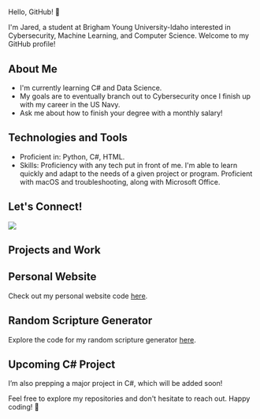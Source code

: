 # <Jared Rice>

Hello, GitHub! 👋

I'm Jared, a student at Brigham Young University-Idaho interested in Cybersecurity, Machine Learning, and Computer Science. Welcome to my GitHub profile!

## About Me

- I'm currently learning C# and Data Science. 
- My goals are to eventually branch out to Cybersecurity once I finish up with my career in the US Navy. 
- Ask me about how to finish your degree with a monthly salary!

## Technologies and Tools

- Proficient in: Python, C#, HTML.
- Skills: Proficiency with any tech put in front of me. I'm able to learn quickly and adapt to the needs of a given project or program. Proficient with macOS and troubleshooting, along with Microsoft Office. 
## Let's Connect!

[![](https://img.shields.io/badge/LinkedIn-blue?style=for-the-badge&logo=linkedin&logoColor=white)](https://www.linkedin.com/in/jared-rice-337a60354) 

## Projects and Work

## Personal Website
Check out my personal website code [here](https://github.com/jaredsrice/wdd130/tree/main/personalwebsite).

## Random Scripture Generator
Explore the code for my random scripture generator [here](https://github.com/jaredsrice/CSE111/tree/main/personal%20projects).

## Upcoming C# Project
I’m also prepping a major project in C#, which will be added soon!


Feel free to explore my repositories and don't hesitate to reach out. Happy coding! 🚀
